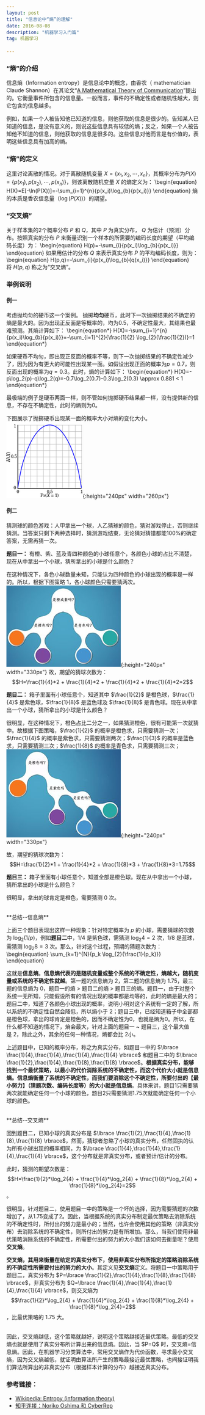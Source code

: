 ```yaml
---
layout: post
title: "信息论中“熵”的理解"
date: 2016-08-08 
description: "机器学习入门篇"
tag: 机器学习  

---     
```


### “熵”的介绍

信息熵（Information entropy）是信息论中的概念，由香农（ mathematician Claude Shannon）在其论文“[A Mathematical Theory of Communication](https://dl.acm.org/citation.cfm?id=584093)”提出的。它衡量事件所包含的信息量。一般而言，事件的不确定性或者随机性越大，则它包含的信息越多。

例如，如果一个人被告知他已知道的信息，则他获取的信息是很少的。告知某人已知道的信息，是没有意义的，则说这些信息具有较低的熵；反之，如果一个人被告知他不知道的信息，则他获取的信息是很多的。这些信息对他而言是有价值的，表明这些信息具有加高的熵。

### “熵”的定义
这里讨论离散的情况。对于离散随机变量&nbsp;$X=\lbrace x_1,x_2,\cdots,x_n \rbrace$，其概率分布为$P(X)=\lbrace p(x_1),p(x_2),\cdots,p(x_n) \rbrace$，则该离散随机变量&nbsp;$X$&nbsp;的熵定义为：
\begin{equation}
	H(X)=E[-\ln(P(X))]=-\sum_{i=1}^{n}{p(x_i)\log_{b}{p(x_i)}}
\end{equation}
熵的本质是香农信息量（$\log(P(X))$）的期望。


### “交叉熵”
关于样本集的2个概率分布&nbsp;$P$&nbsp;和&nbsp;$Q$，其中&nbsp;$P$&nbsp;为真实分布，&nbsp;$Q$&nbsp;为估计（预测）分布。按照真实的分布&nbsp;$P$&nbsp;来衡量识别一个样本的所需要的编码长度的期望（平均编码长度）为：
\begin{equation}
	H(p)=-\sum_{i}{p(x_i)\log_{b}{p(x_i)}}
\end{equation}
如果用估计的分布&nbsp;$Q$&nbsp;来表示真实分布&nbsp;$P$&nbsp;的平均编码长度，则为：
\begin{equation}
	H(p,q)=-\sum_{i}{p(x_i)\log_{b}{q(x_i)}}
\end{equation}
将&nbsp;$H(p,q)$&nbsp;称之为“交叉熵”。


### 举例说明
#### **例一**
考虑抛均匀的硬币这一个案例。
抛掷**均匀**硬币，此时下一次抛掷结果的不确定的熵是最大的。因为出现正反面是等概率的，均为0.5，不确定性最大，其结果也最难预测。其熵计算如下：
\begin{equation\*}
	H(X)=-\sum_{i=1}^{n}{p(x_i)\log_{b}{p(x_i)}}=-\sum_{i=1}^{2}{\frac{1}{2} \log_{2}(\frac{1}{2})}=1
\end{equation\*}

如果硬币不均匀，即出现正反面的概率不等，则下一次抛掷结果的不确定性减少了，因为因为有更大的可能性出现某一面。如假设出现正面的概率为$p=0.7$，则反面出现的概率为$q=0.3$。此时，熵的计算如下：
\begin{equation\*}
	H(X)=-p\log_2(p)-q\log_2(q)=-0.7\log_2(0.7)-0.3\log_2(0.3) \approx 0.881 < 1
\end{equation\*}

最极端的例子是硬币两面一样，则不管如何抛掷硬币结果都一样，没有提供新的信息，不存在不确定性，此时的熵则为0。

下图展示了抛掷硬币出现某一面的概率大小对熵的变化大小。
![](/images/posts/2016-08-08-UnderstandingTheEntropy/TossaCoin.png){:height="240px" width="260px"}


#### **例二**
猜测球的颜色游戏：人甲拿出一个球，人乙猜球的颜色，猜对游戏停止，否则继续猜测。当答案只剩下两种选择时，猜测游戏结束，无论猜对猜错都能$100\%$的确定答案，无需再猜一次。

**题目一：**
有橙、紫、蓝及青四种颜色的小球任意个，各颜色小球的占比不清楚，现在从中拿出一个小球，猜所拿出的小球是什么颜色？

在这种情况下，各色小球数量未知，只能认为四种颜色的小球出现的概率是一样的。所以，根据下图策略&nbsp;$1$，各小球颜色只需要猜两次。
![](/images/posts/2016-08-08-UnderstandingTheEntropy/Strategy-I.jpg){:height="240px" width="330px"}
故，期望的猜球次数为：$$H=\frac{1}{4}*2 + \frac{1}{4}*2 + \frac{1}{4}*2 + \frac{1}{4}*2=2$$

**题目二：**
箱子里面有小球任意个，知道其中&nbsp;$\frac{1}{2}$&nbsp;是橙色球，$\frac{1}{4}$&nbsp;是紫色球，$\frac{1}{8}$&nbsp;是蓝色球及&nbsp;$\frac{1}{8}$&nbsp;是青色球。现在从中拿出一个小球，猜所拿出的小球是什么颜色？

很明显，在这种情况下，橙色占比二分之一，如果猜测橙色，很有可能第一次就猜中。故根据下图策略，$\frac{1}{2}$&nbsp;的概率是橙色求，只需要猜测一次；$\frac{1}{4}$&nbsp;的概率是紫色求，只需要猜测两次；$\frac{1}{3}$&nbsp;的概率是蓝色求，只需要猜测三次；$\frac{1}{8}$&nbsp;的概率是青色求，只需要猜测三次；
![](/images/posts/2016-08-08-UnderstandingTheEntropy/Strategy-II.jpg){:height="240px" width="330px"}

故，期望的猜球次数为：$$H=\frac{1}{2}*1 + \frac{1}{4}*2 + \frac{1}{8}*3 + \frac{1}{8}*3=1.75$$

**题目三：**
箱子里面有小球任意个，知道全部是橙色球。现在从中拿出一个小球，猜所拿出的小球是什么颜色？

很明显，拿出的球肯定是橙色，需要猜测&nbsp;$0$&nbsp;次。

<br />
**总结--信息熵**

上面三个题目表现出这样一种现象：针对特定概率为&nbsp;$p$&nbsp;的小球，需要猜球的次数为&nbsp;$\log_2{(1/p)}$，例如**题目二**中，$1/4$&nbsp;是紫色球，需猜测&nbsp;$\log_2{4}=2$&nbsp;次，$1/8$&nbsp;是蓝球，需猜测&nbsp;$\log_2{8}=3$&nbsp;次。那么，针对这个过程，预期的猜题次数为：
\begin{equation}
	\sum_{k=1}^{N}{p_k \log_{2}{\frac{1}{p_k}}}
\end{equation}

这就是**信息熵**。**信息熵代表的是随机变量或整个系统的不确定性，熵越大，随机变量或系统的不确定性就越**。第一题的信息熵为&nbsp;$2$，第二题的信息熵为&nbsp;$1.75$，最三题的信息熵为&nbsp;$0$，题目一的熵 > 题目二的熵 > 题目三的熵。题目一，由于对整个系统一无所知，只能假设所有的情况出现的概率都是均等的，此时的熵是最大的；题目二中，知道了各颜色小球出现的概率，说明小明对这个系统有一定的了解，所以系统的不确定性自然会降低，所以熵小于&nbsp;$2$；题目三中，已经知道箱子中全部都是橙色球，拿出的球肯定是橙色的，因而不确定性为0，也就是熵为0。所以，在什么都不知道的情况下，熵会最大，针对上面的题目一&nbsp;~&nbsp;题目三，这个最大值是&nbsp;$2$，除此之外，其余的任何一种情况，熵都会比&nbsp;$2$小。

上述题目中，已知的概率分布，称之为真实分布，如题目一中的&nbsp;$\lbrace \frac{1}{4},\frac{1}{4},\frac{1}{4},\frac{1}{4} \rbrace$&nbsp;和题目二中的&nbsp;$\lbrace \frac{1}{2},\frac{1}{4},\frac{1}{8},\frac{1}{8} \rbrace$。**根据真实分布，能够找到一个最优策略，以最小的代价消除系统的不确定性，而这个代价大小就是信息熵。信息熵衡量了系统的不确定性，而我们要消除这个不确定性，所要付出的【最小努力】（猜题次数、编码长度等）的大小就是信息熵**。具体来讲，题目1只需要猜两次就能确定任何一个小球的颜色，题目2只需要猜测1.75次就能确定任何一个小球的颜色。

<br />
**总结--交叉熵**

回到题目二，已知小球的真实分布是&nbsp;$\lbrace \frac{1}{2},\frac{1}{4},\frac{1}{8},\frac{1}{8} \rbrace$，然而，猜球者忽略了小球的真实分布，任然固执的认为所有小球出现的概率相同，为&nbsp;$\lbrace \frac{1}{4},\frac{1}{4},\frac{1}{4},\frac{1}{4} \rbrace$，这个分布就是非真实分布，或者预计/估计的分布。

此时，猜测的期望次数是：$$H=\frac{1}{2}*\log_2{4} + \frac{1}{4}*\log_2{4} + \frac{1}{8}*\log_2{4} + \frac{1}{8}*\log_2{4}=2$$。

很明显，针对题目二，使用题目一中的策略是一个坏的选择，因为需要猜题的次数增加了，从$1.75$变成了$2$。因此，当根据系统的真实分布制定最优策略去消除系统的不确定性时，所付出的努力是最小的；当然，也许会使用其他的策略（非真实分布）去消除系统的不确定性，则所付出的努力是有所增加。那么，当我们使用非最优策略消除系统的不确定性，所需要付出的努力的大小我们该如何去衡量呢？使用**交叉熵**。

**交叉熵，其用来衡量在给定的真实分布下，使用非真实分布所指定的策略消除系统的不确定性所需要付出的努力的大小**。其定义见**交叉熵**定义。将题目一中策略用于题目二，真实分布为&nbsp;$P=\lbrace \frac{1}{2},\frac{1}{4},\frac{1}{8},\frac{1}{8} \rbrace$，非真实分布为&nbsp;$Q=\lbrace \frac{1}{4},\frac{1}{4},\frac{1}{4},\frac{1}{4} \rbrace$，则交叉熵为$$\frac{1}{2}*\log_2{4} + \frac{1}{4}*\log_2{4} + \frac{1}{8}*\log_2{4} + \frac{1}{8}*\log_2{4}=2$$，比最优策略的&nbsp;$1.75$&nbsp;大。

<br />
因此，交叉熵越低，这个策略就越好，说明这个策略越接近最优策略。最低的交叉熵也就是使用了真实分布所计算出来的信息熵。因此，当&nbsp;$P=Q$&nbsp;时，交叉熵=信息熵。因此，在机器学习分类算法中，常用交叉熵作为代价函数，寻求最小交叉熵，因为交叉熵越低，就证明由算法所产生的策略最接近最优策略，也间接证明我们算法所算出的非真实分布（根据样本计算的分布）越接近真实分布。


### 参考链接：
* [Wikipedia: Entropy (information theory)](https://en.wikipedia.org/wiki/Entropy_(information_theory))
* [知乎连接：Noriko Oshima 和 CyberRep
](https://www.zhihu.com/question/41252833)

<!--
-->



